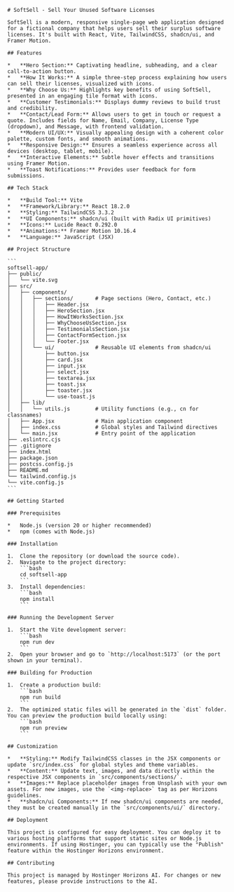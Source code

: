 
    # SoftSell - Sell Your Unused Software Licenses

    SoftSell is a modern, responsive single-page web application designed for a fictional company that helps users sell their surplus software licenses. It's built with React, Vite, TailwindCSS, shadcn/ui, and Framer Motion.

    ## Features

    *   **Hero Section:** Captivating headline, subheading, and a clear call-to-action button.
    *   **How It Works:** A simple three-step process explaining how users can sell their licenses, visualized with icons.
    *   **Why Choose Us:** Highlights key benefits of using SoftSell, presented in an engaging tile format with icons.
    *   **Customer Testimonials:** Displays dummy reviews to build trust and credibility.
    *   **Contact/Lead Form:** Allows users to get in touch or request a quote. Includes fields for Name, Email, Company, License Type (dropdown), and Message, with frontend validation.
    *   **Modern UI/UX:** Visually appealing design with a coherent color palette, custom fonts, and smooth animations.
    *   **Responsive Design:** Ensures a seamless experience across all devices (desktop, tablet, mobile).
    *   **Interactive Elements:** Subtle hover effects and transitions using Framer Motion.
    *   **Toast Notifications:** Provides user feedback for form submissions.

    ## Tech Stack

    *   **Build Tool:** Vite
    *   **Framework/Library:** React 18.2.0
    *   **Styling:** TailwindCSS 3.3.2
    *   **UI Components:** shadcn/ui (built with Radix UI primitives)
    *   **Icons:** Lucide React 0.292.0
    *   **Animations:** Framer Motion 10.16.4
    *   **Language:** JavaScript (JSX)

    ## Project Structure

    ```
    softsell-app/
    ├── public/
    │   └── vite.svg
    ├── src/
    │   ├── components/
    │   │   ├── sections/       # Page sections (Hero, Contact, etc.)
    │   │   │   ├── Header.jsx
    │   │   │   ├── HeroSection.jsx
    │   │   │   ├── HowItWorksSection.jsx
    │   │   │   ├── WhyChooseUsSection.jsx
    │   │   │   ├── TestimonialsSection.jsx
    │   │   │   ├── ContactFormSection.jsx
    │   │   │   └── Footer.jsx
    │   │   └── ui/             # Reusable UI elements from shadcn/ui
    │   │       ├── button.jsx
    │   │       ├── card.jsx
    │   │       ├── input.jsx
    │   │       ├── select.jsx
    │   │       ├── textarea.jsx
    │   │       ├── toast.jsx
    │   │       ├── toaster.jsx
    │   │       └── use-toast.js
    │   ├── lib/
    │   │   └── utils.js        # Utility functions (e.g., cn for classnames)
    │   ├── App.jsx             # Main application component
    │   ├── index.css           # Global styles and Tailwind directives
    │   └── main.jsx            # Entry point of the application
    ├── .eslintrc.cjs
    ├── .gitignore
    ├── index.html
    ├── package.json
    ├── postcss.config.js
    ├── README.md
    └── tailwind.config.js
    └── vite.config.js
    ```

    ## Getting Started

    ### Prerequisites

    *   Node.js (version 20 or higher recommended)
    *   npm (comes with Node.js)

    ### Installation

    1.  Clone the repository (or download the source code).
    2.  Navigate to the project directory:
        ```bash
        cd softsell-app
        ```
    3.  Install dependencies:
        ```bash
        npm install
        ```

    ### Running the Development Server

    1.  Start the Vite development server:
        ```bash
        npm run dev
        ```
    2.  Open your browser and go to `http://localhost:5173` (or the port shown in your terminal).

    ### Building for Production

    1.  Create a production build:
        ```bash
        npm run build
        ```
    2.  The optimized static files will be generated in the `dist` folder. You can preview the production build locally using:
        ```bash
        npm run preview
        ```

    ## Customization

    *   **Styling:** Modify TailwindCSS classes in the JSX components or update `src/index.css` for global styles and theme variables.
    *   **Content:** Update text, images, and data directly within the respective JSX components in `src/components/sections/`.
    *   **Images:** Replace placeholder images from Unsplash with your own assets. For new images, use the `<img-replace>` tag as per Horizons guidelines.
    *   **shadcn/ui Components:** If new shadcn/ui components are needed, they must be created manually in the `src/components/ui/` directory.

    ## Deployment

    This project is configured for easy deployment. You can deploy it to various hosting platforms that support static sites or Node.js environments. If using Hostinger, you can typically use the "Publish" feature within the Hostinger Horizons environment.

    ## Contributing

    This project is managed by Hostinger Horizons AI. For changes or new features, please provide instructions to the AI.
  